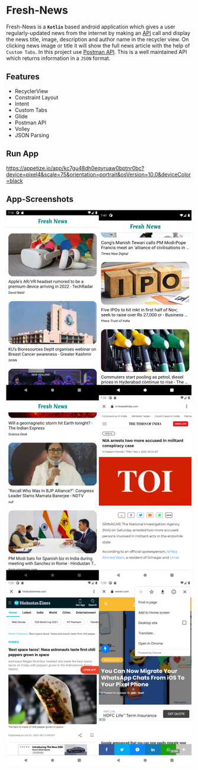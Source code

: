 # Fresh-News
Fresh-News is a **`Kotlin`** based android application which gives a user regularly-updated news from the internet by making an [API](https://en.wikipedia.org/wiki/API/ "LCO") call and display the news title, image, description and author name in the recycler view. On clicking news image or title it will show the full news article with the help of `Custom Tabs`. In this project use [Postman API](https://documenter.getpostman.com/view/3479169/Szf7zncp/ "LCO"). This is a well maintained API which returns information in a `JSON` format.

## Features

* RecyclerView
* Constraint Layout
* Intent
* Custom Tabs
* Glide
* Postman API
* Volley
* JSON Parsing

## Run App

https://appetize.io/app/kc7gu48dh0eqyruaw0bptnr0bc?device=pixel4&scale=75&orientation=portrait&osVersion=10.0&deviceColor=black


## App-Screenshots

<a href="">
<img src="https://github.com/akayush1108/Fresh-News/blob/master/Screenshots/Screenshot_1.png"
align="left"
height="500"
width="250">
<img src="https://github.com/akayush1108/Fresh-News/blob/master/Screenshots/Screenshot_2.png"
align="left"
height="500"
width="250">
<img src="https://github.com/akayush1108/Fresh-News/blob/master/Screenshots/Screenshot_3.png"
align="left"
height="500"
width="250">
<img src="https://github.com/akayush1108/Fresh-News/blob/master/Screenshots/Screenshot_4.png"
align="left"
height="500"
width="250">
<img src="https://github.com/akayush1108/Fresh-News/blob/master/Screenshots/Screenshot_5.png"
align="left"
height="500"
width="250">
<img src="https://github.com/akayush1108/Fresh-News/blob/master/Screenshots/Screenshot_6.png"
align="left"
height="500"
width="250">
</a>
